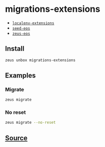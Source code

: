 
migrations-extensions
====================









* [`localenv-extensions`](localenv-extensions.md)
* [`seed-eos`](seed-eos.md)
* [`zeus-eos`](zeus-eos.md)




## Install
```bash
zeus unbox migrations-extensions
```
## Examples
### Migrate
```bash
zeus migrate
```
### No reset
```bash
zeus migrate --no-reset
```











## [Source](https://github.com/liquidapps-io/zeus-sdk/tree/master/boxes/groups/core/migrations-extensions)